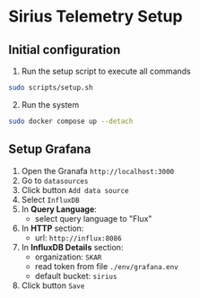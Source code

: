 # Sirius Telemetry Setup

## Initial configuration
1. Run the setup script to execute all commands
```sh
sudo scripts/setup.sh
```
2. Run the system
```sh
sudo docker compose up --detach
```

## Setup Grafana
1. Open the Granafa `http://localhost:3000`
2. Go to `datasources`
3. Click button `Add data source`
4. Select `InfluxDB`
5. In **Query Language**:
   - select query language to "Flux"
6. In **HTTP** section:
   - url: `http://influx:8086`
7. In **InfluxDB Details** section:
   - organization: `SKAR`
   - read token from file `./env/grafana.env`
   - default bucket: `sirius`
8. Click button `Save`
